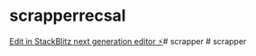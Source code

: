 # scrapperrecsal

[Edit in StackBlitz next generation editor ⚡️](https://stackblitz.com/~/github.com/lance9492/scrapperrecsal)#   s c r a p p e r  
 #   s c r a p p e r  
 